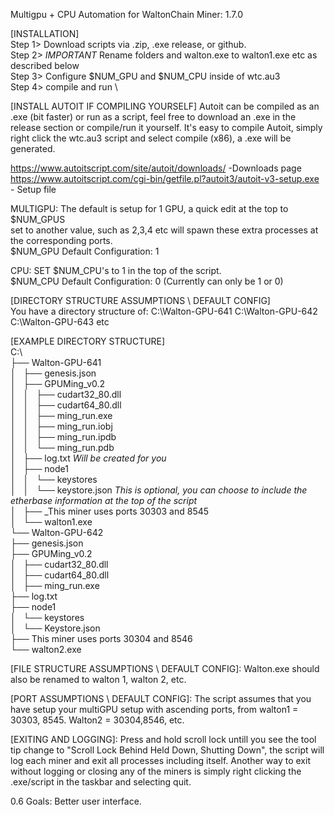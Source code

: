 Multigpu + CPU Automation for WaltonChain Miner: 1.7.0

[INSTALLATION]  \
Step 1> Download scripts via .zip, .exe release, or github.  \
Step 2> *IMPORTANT* Rename folders and walton.exe to walton1.exe etc as described below  \
Step 3> Configure $NUM_GPU and $NUM_CPU inside of wtc.au3\
Step 4> compile and run  \

[INSTALL AUTOIT IF COMPILING YOURSELF]
Autoit can be compiled as an .exe (bit faster) or run as a script, feel free to download an .exe in the release section or compile/run it yourself.
It's easy to compile Autoit, simply right click the wtc.au3 script and select compile (x86), a .exe will be generated.

https://www.autoitscript.com/site/autoit/downloads/ -Downloads page  \
https://www.autoitscript.com/cgi-bin/getfile.pl?autoit3/autoit-v3-setup.exe - Setup file

MULTIGPU: The default is setup for 1 GPU, a quick edit at the top to $NUM_GPUS \
set to another value, such as 2,3,4 etc will spawn these extra processes at the corresponding ports.  \
$NUM_GPU Default Configuration: 1  

CPU: SET $NUM_CPU's to 1 in the top of the script.  \
$NUM_CPU Default Configuration: 0 (Currently can only be 1 or 0)

[DIRECTORY STRUCTURE ASSUMPTIONS \ DEFAULT CONFIG]  
You have a directory structure of:
C:\Walton-GPU-641
C:\Walton-GPU-642
C:\Walton-GPU-643 etc

[EXAMPLE DIRECTORY STRUCTURE]  \
C:\  \
├── Walton-GPU-641  \
│   ├── genesis.json  \
│   ├── GPUMing_v0.2     
│   │   ├── cudart32_80.dll  \
│   │   ├── cudart64_80.dll  \
│   │   ├── ming_run.exe   
│   │   ├── ming_run.iobj  \
│   │   ├── ming_run.ipdb   
│   │   └── ming_run.pdb  \
│   ├── log.txt   *Will be created for you*  \
│   ├── node1  \
│   │   └── keystores  \
│   │       └── keystore.json *This is optional, you can choose to include the etherbase information at the top of the script*  \
│   ├── _This miner uses ports 30303 and 8545  \
│   └── walton1.exe  \
└── Walton-GPU-642   
    ├── genesis.json  \
    ├── GPUMing_v0.2   
    │   ├── cudart32_80.dll  \
    │   ├── cudart64_80.dll  \
    │   ├── ming_run.exe  \
    ├── log.txt  \
    ├── node1  \
    │   └── keystores   
    │       └── Keystore.json  \
    ├── This miner uses ports 30304 and 8546  \
    └── walton2.exe  

[FILE STRUCTURE ASSUMPTIONS \ DEFAULT CONFIG]:
Walton.exe should also be renamed to walton 1, walton 2, etc.

[PORT ASSUMPTIONS \ DEFAULT CONFIG]:
The script assumes that you have setup your multiGPU setup with ascending ports, from walton1 = 30303, 8545.  Walton2 = 30304,8546, etc.

[EXITING AND LOGGING]:
Press and hold scroll lock untill you see the tool tip change to "Scroll Lock Behind Held Down, Shutting Down", the script will log each miner and exit all processes including itself.
Another way to exit without logging or closing any of the miners is simply right clicking the .exe/script in the taskbar and selecting quit. 


0.6 Goals: Better user interface.



